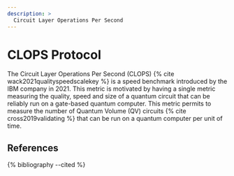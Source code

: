 ```yaml
---
description: >
  Circuit Layer Operations Per Second
---
```


# CLOPS Protocol

The Circuit Layer Operations Per Second (CLOPS) {% cite wack2021qualityspeedscalekey %} is a speed benchmark introduced by the IBM company in 2021. This metric is motivated by having a single metric measuring the quality, speed and size of a quantum circuit that can be reliably run on a gate-based quantum computer. This metric permits to measure the number of Quantum Volume (QV) circuits {% cite cross2019validating %} that can be run on a quantum computer per unit of time.


## References
{% bibliography --cited %}